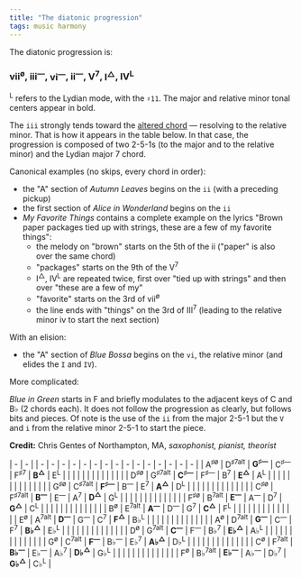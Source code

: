 ```yaml
---
title: "The diatonic progression"
tags: music harmony
---
```


<style type="text/css" rel="stylesheet">
.wrapper {
  max-width: 1200px;
  max-width: 1200px;
}
</style>

The diatonic progression is:

### vii<sup>ø</sup>, iii<sup>—</sup>, **vi<sup>—</sup>**, ii<sup>—</sup>, V<sup>7</sup>, **I<sup>△</sup>**, IV<sup>L</sup>

<sup>L</sup> refers to the Lydian mode, with the `♯11`. The major and relative minor tonal centers appear in bold.

The `iii` strongly tends toward the [altered chord](https://en.wikipedia.org/wiki/Altered_chord) — resolving to the relative minor. That is how it appears in the table below. In that case, the progression is composed of two 2-5-1s (to the major and to the relative minor) and the Lydian major 7 chord.

Canonical examples (no skips, every chord in order):

- the "A" section of _Autumn Leaves_ begins on the `ii` (with a preceding pickup)
- the first section of _Alice in Wonderland_ begins on the `ii`
- _My Favorite Things_ contains a complete example on the lyrics "Brown paper packages tied up with strings, these are a few of my favorite things":
  - the melody on "brown" starts on the 5th of the ii ("paper" is also over the same chord)
  - "packages" starts on the 9th of the V<sup>7</sup>
  - I<sup>△</sup>, IV<sup>L</sup> are repeated twice, first over "tied up with strings" and then over "these are a few of my"
  - "favorite" starts on the 3rd of vii<sup>ø</sup>
  - the line ends with "things" on the 3rd of III<sup>7</sup> (leading to the relative minor iv to start the next section)

With an elision:

- the "A" section of _Blue Bossa_ begins on the `vi`, the relative minor (and elides the `I` and `IV`).

More complicated:

_Blue in Green_ starts in F and briefly modulates to the adjacent keys of C and B♭ (2 chords each). It does not follow the progression as clearly, but follows bits and pieces. Of note is the use of the `ii` from the major 2-5-1 but the `V` and `i` from the relative minor 2-5-1 to start the piece.

**Credit:** Chris Gentes of Northampton, MA, _saxophonist, pianist, theorist_

| - | - | | - | - | - | - | - | - | - | - | - | - | - | - | - | - | - |
| A<sup>♯ø</sup> | D<sup>♯7alt</sup> | **G<sup>♯—</sup>** | C<sup>♯—</sup> | F<sup>♯7</sup> | **B<sup>△</sup>** | E<sup>L</sup> | | | | | | | | | | | |
| | D<sup>♯ø</sup> | G<sup>♯7alt</sup> | **C<sup>♯—</sup>** | F<sup>♯—</sup> | B<sup>7</sup> | **E<sup>△</sup>** | A<sup>L</sup> | | | | | | | | | | |
| | | G<sup>♯ø</sup> | C<sup>♯7alt</sup> | **F<sup>♯—</sup>** | B<sup>—</sup> | E<sup>7</sup> | **A<sup>△</sup>** | D<sup>L</sup> | | | | | | | | | |
| | | | C<sup>♯ø</sup> | F<sup>♯7alt</sup> | **B<sup>—</sup>** | E<sup>—</sup> | A<sup>7</sup> | **D<sup>△</sup>** | G<sup>L</sup> | | | | | | | | |
| | | | | F<sup>♯ø</sup> | B<sup>7alt</sup> | **E<sup>—</sup>** | A<sup>—</sup> | D<sup>7</sup> | **G<sup>△</sup>** | C<sup>L</sup> | | | | | | | |
| | | | | | B<sup>ø</sup> | E<sup>7alt</sup> | **A<sup>—</sup>** | D<sup>—</sup> | G<sup>7</sup> | **C<sup>△</sup>** | F<sup>L</sup> | | | | | | |
| | | | | | | E<sup>ø</sup> | A<sup>7alt</sup> | **D<sup>—</sup>** | G<sup>—</sup> | C<sup>7</sup> | **F<sup>△</sup>** | B♭<sup>L</sup> | | | | | |
| | | | | | | | A<sup>ø</sup> | D<sup>7alt</sup> | **G<sup>—</sup>** | C<sup>—</sup> | F<sup>7</sup> | **B♭<sup>△</sup>** | E♭<sup>L</sup> | | | | |
| | | | | | | | | D<sup>ø</sup> | G<sup>7alt</sup> | **C<sup>—</sup>** | F<sup>—</sup> | B♭<sup>7</sup> | **E♭<sup>△</sup>** | A♭<sup>L</sup> | | | |
| | | | | | | | | | G<sup>ø</sup> | C<sup>7alt</sup> | **F<sup>—</sup>** | B♭<sup>—</sup> | E♭<sup>7</sup> | **A♭<sup>△</sup>** | D♭<sup>L</sup> | | |
| | | | | | | | | | | C<sup>ø</sup> | F<sup>7alt</sup> | **B♭<sup>—</sup>** | E♭<sup>—</sup> | A♭<sup>7</sup> | **D♭<sup>△</sup>** | G♭<sup>L</sup> | |
| | | | | | | | | | | | F<sup>ø</sup> | B♭<sup>7alt</sup> | **E♭<sup>—</sup>** | A♭<sup>—</sup> | D♭<sup>7</sup> | **G♭<sup>△</sup>** | C♭<sup>L</sup> |
